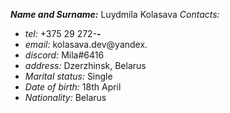 **_Name and Surname:_** Luydmila Kolasava
_Contacts:_

- _tel:_ +375 29 272-**-**
- _email:_ kolasava.dev@yandex.
- _discord:_ Mila#6416
- _address:_ Dzerzhinsk, Belarus
- _Marital status:_ Single
- _Date of birth:_ 18th April
- _Nationality:_ Belarus
